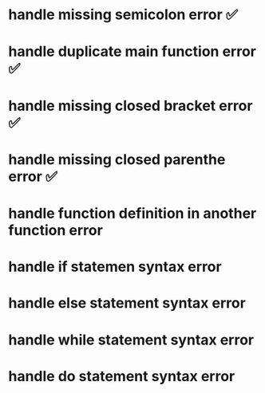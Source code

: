 # handle missing semicolon error ✅
# handle duplicate main function error ✅
# handle missing closed bracket error ✅
# handle missing closed parenthe error ✅
# handle function definition in another function error
# handle if statemen syntax error
# handle else statement syntax error
# handle while statement syntax error
# handle do statement syntax error


